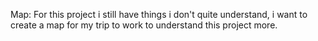 Map: For this project i still have things i don't quite understand, i want to create a map for my trip to work to understand this project more.
